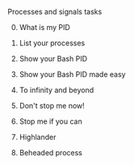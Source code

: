 Processes and signals tasks


0. What is my PID

1. List your processes

2. Show your Bash PID

3. Show your Bash PID made easy

4. To infinity and beyond

5. Don't stop me now!

6. Stop me if you can

7. Highlander

8. Beheaded process


